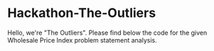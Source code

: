 # Hackathon-The-Outliers
Hello, we're "The Outliers". Please find below the code for the given Wholesale Price Index problem statement analysis.
